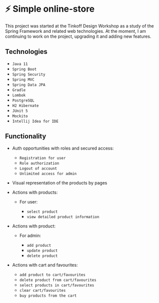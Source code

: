 # ⚡ Simple online-store
This project was started at the Tinkoff Design Workshop as a 
study of the Spring Framework and related web technologies. 
At the moment, I am continuing to work on the project, 
upgrading it and adding new features.

## Technologies

- ``Java 11``
- ``Spring Boot``
- ``Spring Security``
- ``Spring MVC``
- ``Spring Data JPA``
- ``Gradle``
- ``Lombok``
- ``PostgreSQL``
- ``H2 Hibernate``
- ``JUnit 5``
- ``Mockito``
- ``Intellij Idea for IDE``

## Functionality

- Auth opportunities with roles and secured access:

  - ``Registration for user``
  - ``Role authorization``
  - ``Logout of account``
  - ``Unlimited access for admin``

- Visual representation of the products by pages

- Actions with products:
  - For user:
  
    - ``select product``
    - ``view detailed product information``

- Actions with product:
  - For admin:
  
    -  ``add product``
    -  ``update product``
    -  ``delete product``

- Actions with cart and favourites: 

  - ``add product to cart/favourites``
  - ``delete product from cart/favourites``
  - ``select products in cart/favourites``
  - ``clear cart/favourites``
  - ``buy products from the cart``


